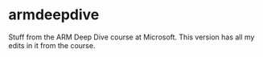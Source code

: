 # armdeepdive
Stuff from the ARM Deep Dive course at Microsoft.  This version has all my edits in it from the course.
